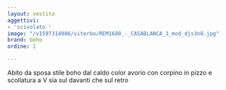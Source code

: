 ```yaml
---
layout: vestito
aggettivi:
- 'scivolato '
image: "/v1597314986/viterbo/REM1680_-_CASABLANCA_3_mod_djs3n8.jpg"
brand: boho
ordine: 1

---
```

Abito da sposa stile boho dal caldo color avorio con corpino in pizzo e scollatura a V sia sul davanti che sul retro